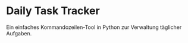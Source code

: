 # Daily Task Tracker

Ein einfaches Kommandozeilen-Tool in Python zur Verwaltung täglicher Aufgaben.
